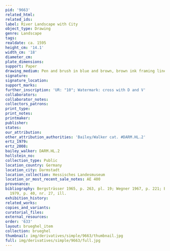 ```yaml
---
pid: '9663'
related_html: 
related_ids: 
label: River Landscape with City
object_type: Drawing
genre: Landscape
tags: 
realdate: ca. 1595
height_cm: '14.1'
width_cm: '18'
diameter_cm: 
plate_dimensions: 
support: Paper
drawing_medium: Pen and brush in blue and brown, brown ink framing lines
signature: 
signature_location: 
support_marks: 
further_inscription: 'UR: "10"; Watermark: cross with D and V'
collaborators: 
collaborator_notes: 
collectors_patrons: 
print_type: 
print_notes: 
printmaker: 
publisher: 
states: 
our_attribution: 
other_attribution_authorities: 'Bailey/Walker cat. #DARM.HL.2'
ertz_1979: 
ertz_2008: 
bailey_walker: DARM.HL.2
hollstein_no: 
collection_type: Public
location_country: Germany
location_city: Darmstadt
location_collection: Hessisches Landesmuseum
location_or_most_recent_sale_notes: AE 400
provenance: 
bibliography: Bergsträsser 1965, p. 263, pl. 19; Wegner 1967, p. 221; Bergsträsser
  1979, p. 40, nr. 27, ill.
exhibition_history: 
related_works: 
copies_and_variants: 
curatorial_files: 
external_resources: 
order: '633'
layout: brueghel_item
collection: brueghel
thumbnail: img/derivatives/simple/9663/thumbnail.jpg
full: img/derivatives/simple/9663/full.jpg
---
```

